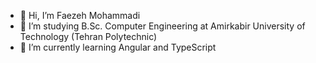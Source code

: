 - 👋 Hi, I’m Faezeh Mohammadi
- 👀 I’m studying B.Sc. Computer Engineering at Amirkabir University of Technology (Tehran Polytechnic)
- 🌱 I’m currently learning Angular and TypeScript

<!---
faezehmhmdi/faezehmhmdi is a ✨ special ✨ repository because its `README.md` (this file) appears on your GitHub profile.
You can click the Preview link to take a look at your changes.
--->
